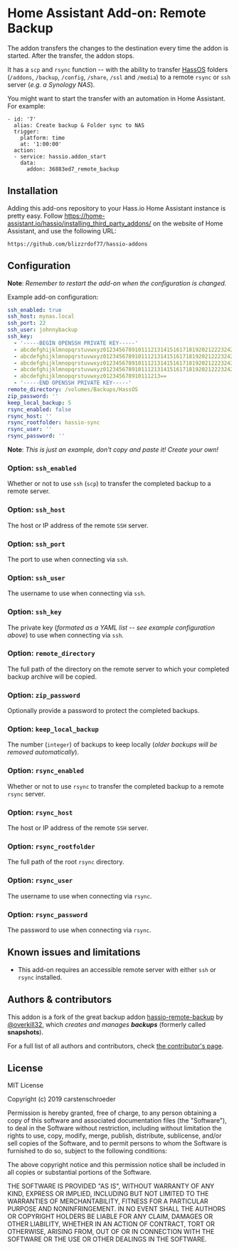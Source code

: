 # Home Assistant Add-on: Remote Backup

The addon transfers the changes to the destination every time the addon is started. After the transfer, the addon stops.

It has a `scp` and `rsync` function -- with the ability to transfer [HassOS](https://github.com/home-assistant/operating-system) folders (`/addons`, `/backup`, `/config`, `/share`, `/ssl` and `/media`) to a remote `rsync` or `ssh` server (*e.g. a Synology NAS*).

You might want to start the transfer with an automation in Home Assistant. For example:
```
- id: '7'
  alias: Create backup & Folder sync to NAS
  trigger:
    platform: time
    at: '1:00:00'
  action:
  - service: hassio.addon_start
    data:
      addon: 36883ed7_remote_backup
```

## Installation

Adding this add-ons repository to your Hass.io Home Assistant instance is
pretty easy. Follow https://home-assistant.io/hassio/installing_third_party_addons/ on the
website of Home Assistant, and use the following URL:

```
https://github.com/blizzrdof77/hassio-addons
```

## Configuration

**Note**: _Remember to restart the add-on when the configuration is changed._

Example add-on configuration:

```yaml
ssh_enabled: true
ssh_host: mynas.local
ssh_port: 22
ssh_user: johnnybackup
ssh_key:
  - '-----BEGIN OPENSSH PRIVATE KEY-----'
  - abcdefghijklmnopqrstuvwxyz01234567891011121314151617181920212223242526
  - abcdefghijklmnopqrstuvwxyz01234567891011121314151617181920212223242526
  - abcdefghijklmnopqrstuvwxyz01234567891011121314151617181920212223242526
  - abcdefghijklmnopqrstuvwxyz01234567891011121314151617181920212223242526
  - abcdefghijklmnopqrstuvwxyz012345678910111213==
  - '-----END OPENSSH PRIVATE KEY-----'
remote_directory: /volumes/Backups/HassOS
zip_password: ''
keep_local_backup: 5
rsync_enabled: false
rsync_host: ''
rsync_rootfolder: hassio-sync
rsync_user: ''
rsync_password: ''
```

**Note**: _This is just an example, don't copy and paste it! Create your own!_

### Option: `ssh_enabled`

Whether or not to use `ssh` (`scp`) to transfer the completed backup to 
a remote server.

### Option: `ssh_host`

The host or IP address of the remote `SSH` server.

### Option: `ssh_port`

The port to use when connecting via `ssh`.

### Option: `ssh_user`

The username to use when connecting via `ssh`.

### Option: `ssh_key`

The private key (*formated as a YAML list* -- *see example configuration above*) to use when connecting via `ssh`.

### Option: `remote_directory`

The full path of the directory on the remote server to which your completed backup archive will be copied. 

### Option: `zip_password`

Optionally provide a password to protect the completed backups.

### Option: `keep_local_backup`

The number (`integer`) of backups to keep locally (*older backups will be removed automatically*).

### Option: `rsync_enabled`

Whether or not to use `rsync` to transfer the completed backup to 
a remote `rsync` server.

### Option: `rsync_host`

The host or IP address of the remote `SSH` server.

### Option: `rsync_rootfolder`

The full path of the root `rsync` directory. 

### Option: `rsync_user`

The username to use when connecting via `rsync`.

### Option: `rsync_password`

The password to use when connecting via `rsync`.

## Known issues and limitations

- This add-on requires an accessible remote server with either `ssh` or `rsync` installed.

## Authors & contributors

This addon is a fork of the great backup addon [hassio-remote-backup](https://github.com/overkill32/hassio-remote-backup) by [@overkill32](https://github.com/overkill32), which *creates and manages* ***backups*** (formerly called **snapshots**). 

For a full list of all authors and contributors, check [the contributor's page](https://github.com/carstenschroeder/hassio-addons/graphs/contributors).

## License

MIT License

Copyright (c) 2019 carstenschroeder

Permission is hereby granted, free of charge, to any person obtaining a copy
of this software and associated documentation files (the "Software"), to deal
in the Software without restriction, including without limitation the rights
to use, copy, modify, merge, publish, distribute, sublicense, and/or sell
copies of the Software, and to permit persons to whom the Software is
furnished to do so, subject to the following conditions:

The above copyright notice and this permission notice shall be included in all
copies or substantial portions of the Software.

THE SOFTWARE IS PROVIDED "AS IS", WITHOUT WARRANTY OF ANY KIND, EXPRESS OR
IMPLIED, INCLUDING BUT NOT LIMITED TO THE WARRANTIES OF MERCHANTABILITY,
FITNESS FOR A PARTICULAR PURPOSE AND NONINFRINGEMENT. IN NO EVENT SHALL THE
AUTHORS OR COPYRIGHT HOLDERS BE LIABLE FOR ANY CLAIM, DAMAGES OR OTHER
LIABILITY, WHETHER IN AN ACTION OF CONTRACT, TORT OR OTHERWISE, ARISING FROM,
OUT OF OR IN CONNECTION WITH THE SOFTWARE OR THE USE OR OTHER DEALINGS IN THE
SOFTWARE.

[contributors]: https://github.com/carstenschroeder/hassio-addons/graphs/contributors
[discord-ha]: https://discord.gg/c5DvZ4e
[reddit]: https://reddit.com/r/homeassistant
